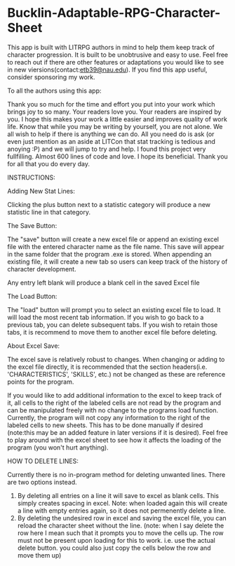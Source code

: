 # Bucklin-Adaptable-RPG-Character-Sheet
This app is built with LITRPG authors in mind to help them keep track of character progression.  It is built to be unobtrusive and easy to use.  Feel free to reach out if there are other features or adaptations you would like to see in new viersions(contact:etb39@nau.edu).  If you find this app useful, consider sponsoring my work.



To all the authors using this app:

Thank you so much for the time and effort you put into your work which brings joy to so many.  Your readers love you.  Your readers are inspired by you.  I hope this makes your work a little easier and improves quality of work life.  Know that while you may be writing by yourself, you are not alone.  We all wish to help if there is anything we can do.  All you need do is ask (or even just mention as an aside at LITCon that stat tracking is tedious and anoying :P) and we will jump to try and help.  I found this project very fullfilling.  Almost 600 lines of code and love.  I hope its beneficial.  Thank you for all that you do every day.



INSTRUCTIONS:

Adding New Stat Lines:

Clicking the plus button next to a statistic category will produce a new statistic line in that category.

The Save Button:

The "save" button will create a new excel file or append an existing excel file with the entered character name as the file name.  This save will appear in the same folder     that the program .exe is stored.  When appending an existing file, it will create a new tab so users can keep track of the history of character development.

Any entry left blank will produce a blank cell in the saved Excel file

The Load Button:

The "load" button will prompt you to select an existing excel file to load.  It will load the most recent tab information.  If you wish to go back to a previous tab, you can delete subsequent tabs.  If you wish to retain those tabs, it is recommend to move them to another excel file before deleting.



About Excel Save:

The excel save is relatively robust to changes.  When changing or adding to the excel file directly, it is recommended that the section headers(i.e. 'CHARACTERISTICS', 'SKILLS', etc.) not be changed as these are reference points for the program.

If you would like to add additional information to the excel to keep track of it, all cells to the right of the labeled cells are not read by the program and can be manipulated freely with no change to the programs load function.  Currently, the program will not copy any information to the right of the labeled cells to new sheets.  This has to be done manually if desired (note:this may be an added feature in later versions if it is desired).  Feel free to play around with the excel sheet to see how it affects the loading of the program (you won't hurt anything).



HOW TO DELETE LINES:

Currently there is no in-program method for deleting unwanted lines.  There are two options instead.
1) By deleting all entries on a line it will save to excel as blank cells.  This simply creates spacing in excel.  Note: when loaded again this will create a line with empty entries again, so it does not permenently delete a line.
2) By deleting the undesired row in excel and saving the excel file, you can reload the character sheet without the line. (note: when I say delete the row here I mean such that it prompts you to move the cells up.  The row must not be present upon loading for this to work.  i.e. use the actual delete button.  you could also just copy the cells below the row and move them up)
